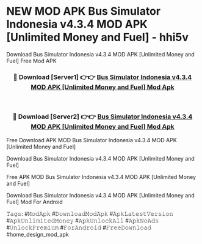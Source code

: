 # NEW MOD APK Bus Simulator Indonesia v4.3.4 MOD APK [Unlimited Money and Fuel] - hhi5v
Download Bus Simulator Indonesia v4.3.4 MOD APK [Unlimited Money and Fuel] Free Mod APK

<div align="center">
<h3>🔴 Download [Server1] 👉👉 <a href="https://apk-comot.site?title=Bus_Simulator_Indonesia_v4.3.4_MOD_APK_[Unlimited_Money_and_Fuel]">Bus Simulator Indonesia v4.3.4 MOD APK [Unlimited Money and Fuel] Mod Apk</a></h3><br>

<h3>🔴 Download [Server2] 👉👉 <a href="https://apk-comot.site?title=Bus_Simulator_Indonesia_v4.3.4_MOD_APK_[Unlimited_Money_and_Fuel]">Bus Simulator Indonesia v4.3.4 MOD APK [Unlimited Money and Fuel] Mod Apk</a></h3>
</div>


Free Download APK MOD Bus Simulator Indonesia v4.3.4 MOD APK [Unlimited Money and Fuel]

Download Bus Simulator Indonesia v4.3.4 MOD APK [Unlimited Money and Fuel] 

Free APK MOD Bus Simulator Indonesia v4.3.4 MOD APK [Unlimited Money and Fuel] 

Download Bus Simulator Indonesia v4.3.4 MOD APK [Unlimited Money and Fuel] Mod For Android

𝚃𝚊𝚐𝚜: #𝙼𝚘𝚍𝙰𝚙𝚔 #𝙳𝚘𝚠𝚗𝚕𝚘𝚊𝚍𝙼𝚘𝚍𝙰𝚙𝚔 #𝙰𝚙𝚔𝙻𝚊𝚝𝚎𝚜𝚝𝚅𝚎𝚛𝚜𝚒𝚘𝚗 #𝙰𝚙𝚔𝚄𝚗𝚕𝚒𝚖𝚒𝚝𝚎𝚍𝙼𝚘𝚗𝚎𝚢 #𝙰𝚙𝚔𝚄𝚗𝚕𝚘𝚌𝚔𝙰𝚕𝚕 #𝙰𝚙𝚔𝙽𝚘𝙰𝚍𝚜 #𝚄𝚗𝚕𝚘𝚌𝚔𝙿𝚛𝚎𝚖𝚒𝚞𝚖 #𝙵𝚘𝚛𝙰𝚗𝚍𝚛𝚘𝚒𝚍 #𝙵𝚛𝚎𝚎𝙳𝚘𝚠𝚗𝚕𝚘𝚊𝚍 #home_design_mod_apk